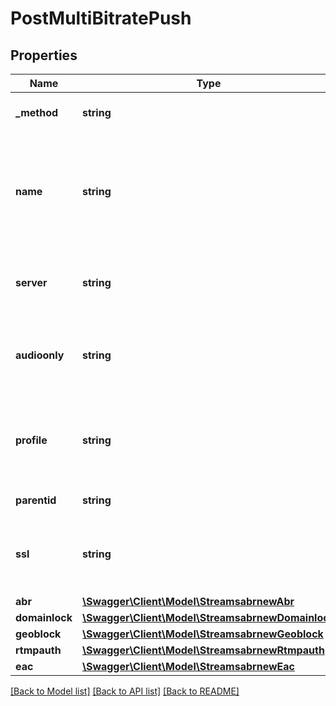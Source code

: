 # PostMultiBitratePush

## Properties
Name | Type | Description | Notes
------------ | ------------- | ------------- | -------------
**_method** | **string** | To cast request method POST to PUT | 
**name** | **string** | Stream name should be in the format part-1/part-2. &lt;br&gt;Each part should have minimum 3 chars, separated by forward slash ‘/’, without any space. | 
**server** | **string** | server.code, Should be one of the server code from the GET /streams/abr/servers call | 
**audioonly** | **string** | Values can be Y or N. &lt;br&gt;Set to Y if the HLS audio only stream should be added to the manifest file. | [optional] 
**profile** | **string** | Values can be Y or N. &lt;br&gt;Set to Y if Multiple Encoders should be enabled.&lt;br&gt; Set to N if Multiple Encoders should be disabled. | [optional] 
**parentid** | **string** | Enter parentid to 1-5 | [optional] 
**ssl** | **string** | Values can be Y or N. &lt;br&gt;Set to Y if HTTPS should be enabled.&lt;br&gt; Set to N if HTTPS should be disabled. | [optional] 
**abr** | [**\Swagger\Client\Model\StreamsabrnewAbr**](StreamsabrnewAbr.md) |  | [optional] 
**domainlock** | [**\Swagger\Client\Model\StreamsabrnewDomainlock**](StreamsabrnewDomainlock.md) |  | [optional] 
**geoblock** | [**\Swagger\Client\Model\StreamsabrnewGeoblock**](StreamsabrnewGeoblock.md) |  | [optional] 
**rtmpauth** | [**\Swagger\Client\Model\StreamsabrnewRtmpauth**](StreamsabrnewRtmpauth.md) |  | [optional] 
**eac** | [**\Swagger\Client\Model\StreamsabrnewEac**](StreamsabrnewEac.md) |  | [optional] 

[[Back to Model list]](../README.md#documentation-for-models) [[Back to API list]](../README.md#documentation-for-api-endpoints) [[Back to README]](../README.md)

